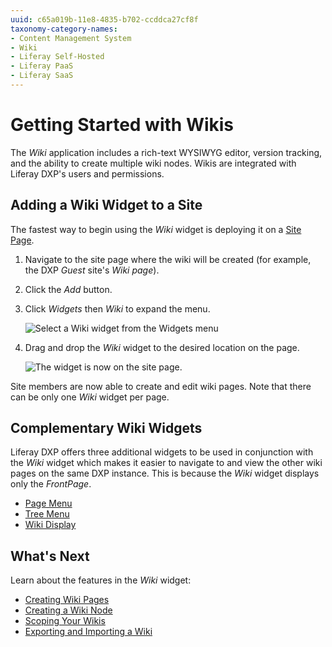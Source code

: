 ```yaml
---
uuid: c65a019b-11e8-4835-b702-ccddca27cf8f
taxonomy-category-names:
- Content Management System
- Wiki
- Liferay Self-Hosted
- Liferay PaaS
- Liferay SaaS
---
```

# Getting Started with Wikis

The _Wiki_ application includes a rich-text WYSIWYG editor, version tracking, and the ability to create multiple wiki nodes. Wikis are integrated with Liferay DXP's users and permissions.

## Adding a Wiki Widget to a Site

The fastest way to begin using the _Wiki_ widget is deploying it on a [Site Page](../../site-building/creating-pages/understanding-pages.md).

1. Navigate to the site page where the wiki will be created (for example, the DXP _Guest_ site's _Wiki page_).
1. Click the _Add_ button.
1. Click _Widgets_ then _Wiki_ to expand the menu.

    ![Select a Wiki widget from the Widgets menu](./getting-started-with-wikis/images/01.png)

1. Drag and drop the _Wiki_ widget to the desired location on the page.

    ![The widget is now on the site page.](./getting-started-with-wikis/images/02.png)

Site members are now able to create and edit wiki pages. Note that there can be only one _Wiki_ widget per page.

## Complementary Wiki Widgets

Liferay DXP offers three additional widgets to be used in conjunction with the _Wiki_ widget which makes it easier to navigate to and view the other wiki pages on the same DXP instance. This is because the _Wiki_ widget displays only the _FrontPage_.

* [Page Menu](./using-the-page-menu-widget.md)
* [Tree Menu](./using-the-tree-menu-widget.md)
* [Wiki Display](./using-the-wiki-display-widget.md)

## What's Next

Learn about the features in the _Wiki_ widget:

* [Creating Wiki Pages](./creating-wiki-pages.md)
* [Creating a Wiki Node](./creating-a-node.md)
* [Scoping Your Wikis](./scoping-your-wikis.md)
* [Exporting and Importing a Wiki](../../site-building/creating-pages/page-fragments-and-widgets/using-widgets/configuring-widgets/exporting-importing-widget-data.md)
